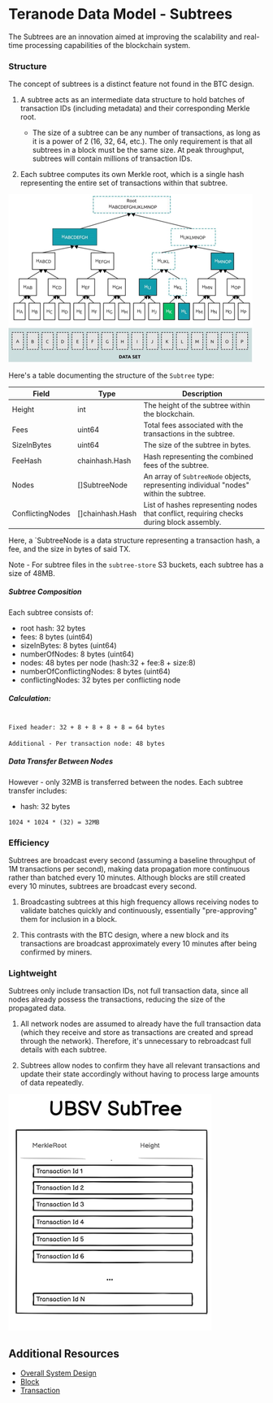 # Teranode Data Model - Subtrees

The Subtrees are an innovation aimed at improving the scalability and real-time processing capabilities of the blockchain system.

### Structure

The concept of subtrees is a distinct feature not found in the BTC design.

1. A subtree acts as an intermediate data structure to hold batches of transaction IDs (including metadata) and their corresponding Merkle root.
    - The size of a subtree can be any number of transactions, as long as it is a power of 2 (16, 32, 64, etc.). The only requirement is that all subtrees in a block must be the same size. At peak throughput, subtrees will contain millions of transaction IDs.

2. Each subtree computes its own Merkle root, which is a single hash representing the entire set of transactions within that subtree.

![TERANODE_SUBTREE_MERKLE_ROOT.png](../architecture/img/TERANODE_SUBTREE_MERKLE_ROOT.png)

Here's a table documenting the structure of the `Subtree` type:

| Field            | Type                  | Description                                                                              |
|------------------|-----------------------|------------------------------------------------------------------------------------------|
| Height           | int                   | The height of the subtree within the blockchain.                                         |
| Fees             | uint64                | Total fees associated with the transactions in the subtree.                              |
| SizeInBytes      | uint64                | The size of the subtree in bytes.                                                        |
| FeeHash          | chainhash.Hash        | Hash representing the combined fees of the subtree.                                      |
| Nodes            | []SubtreeNode         | An array of `SubtreeNode` objects, representing individual "nodes" within the subtree.   |
| ConflictingNodes | []chainhash.Hash      | List of hashes representing nodes that conflict, requiring checks during block assembly. |

Here, a `SubtreeNode is a data structure representing a transaction hash, a fee, and the size in bytes of said TX.

Note - For subtree files in the `subtree-store` S3 buckets, each subtree has a size of 48MB.

##### Subtree Composition

Each subtree consists of:
- root hash: 32 bytes
- fees: 8 bytes (uint64)
- sizeInBytes: 8 bytes (uint64)
- numberOfNodes: 8 bytes (uint64)
- nodes: 48 bytes per node (hash:32 + fee:8 + size:8)
- numberOfConflictingNodes: 8 bytes (uint64)
- conflictingNodes: 32 bytes per conflicting node

##### Calculation:
```

Fixed header: 32 + 8 + 8 + 8 + 8 = 64 bytes

Additional - Per transaction node: 48 bytes
```



##### Data Transfer Between Nodes

However - only 32MB is transferred between the nodes. Each subtree transfer includes:

- hash: 32 bytes
```
1024 * 1024 * (32) = 32MB
```


### Efficiency

Subtrees are broadcast every second (assuming a baseline throughput of 1M transactions per second), making data propagation more continuous rather than batched every 10 minutes. Although blocks are still created every 10 minutes, subtrees are broadcast every second.

1. Broadcasting subtrees at this high frequency allows receiving nodes to validate batches quickly and continuously, essentially "pre-approving" them for inclusion in a block.

2. This contrasts with the BTC design, where a new block and its transactions are broadcast approximately every 10 minutes after being confirmed by miners.

### Lightweight

Subtrees only include transaction IDs, not full transaction data, since all nodes already possess the transactions, reducing the size of the propagated data.

1. All network nodes are assumed to already have the full transaction data (which they receive and store as transactions are created and spread through the network). Therefore, it's unnecessary to rebroadcast full details with each subtree.

2. Subtrees allow nodes to confirm they have all relevant transactions and update their state accordingly without having to process large amounts of data repeatedly.

![TERANODE_SubTree.png](../architecture/img/TERANODE_SubTree.png)

## Additional Resources

- [Overall System Design](../architecture/teranode-overall-system-design.md)
- [Block](./block_data_model.md)
- [Transaction](./transaction_data_model.md)
